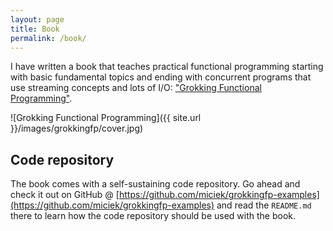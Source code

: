 ```yaml
---
layout: page
title: Book
permalink: /book/
---
```


I have written a book that teaches practical functional programming starting with basic fundamental topics and ending with concurrent programs that use streaming concepts and lots of I/O: ["Grokking Functional Programming"](https://www.manning.com/books/grokking-functional-programming?utm_source=michal&utm_medium=affiliate&utm_campaign=book_khan_grokking_6_26_19&a_aid=michal&a_bid=7c041142).

![Grokking Functional Programming]({{ site.url }}/images/grokkingfp/cover.jpg)

## Code repository

The book comes with a self-sustaining code repository. Go ahead and check it out on GitHub @ [https://github.com/miciek/grokkingfp-examples](https://github.com/miciek/grokkingfp-examples) and read the `README.md` there to learn how the code repository should be used with the book.
